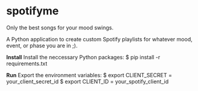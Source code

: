# spotifyme
Only the best songs for your mood swings.

A Python application to create custom Spotify playlists for whatever mood, event, or phase you are in ;). 

**Install**
Install the neccessary Python packages: 
$ pip install -r requirements.txt

**Run**
Export the environment variables: 
$ export CLIENT_SECRET = your_client_secret_id
$ export CLIENT_ID = your_spotify_client_id
